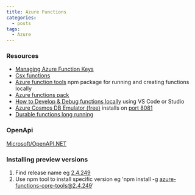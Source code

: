 ```yaml
---
title: Azure Functions
categories:
  - posts
tags:
  - Azure  
---
```


### Resources

* [Managing Azure Function Keys](https://markheath.net/post/managing-azure-function-keys)
* [Csx functions](https://github.com/MicrosoftDocs/azure-docs/blob/master/articles/azure-functions/functions-reference-csharp.md#folder-structure)
* [Azure function tools](https://www.npmjs.com/package/azure-functions-core-tools) npm package for running and creating functions locally
* [Azure functions pack](https://github.com/Azure/azure-functions-pack)
* [How to Develop & Debug functions locally](https://docs.microsoft.com/en-us/azure/azure-functions/functions-run-local) using VS Code or Studio
* [Azure Cosmos DB Emulator (free)](https://aka.ms/documentdb-emulator) installs on [port 8081](https://localhost:8081/_explorer/index.html)
* [Durable functions long running](https://medium.com/@ThisisZone/azure-durable-functions-before-and-after-b7266d51ed4d)

### OpenApi

[Microsoft/OpenAPI.NET](https://github.com/microsoft/openapi.net/)

### Installing preview versions

1. Find release name eg [2.4.249](https://github.com/Azure/azure-functions-core-tools/releases)
2. Use npm tool to install specific version eg 'npm install -g azure-functions-core-tools@2.4.249'